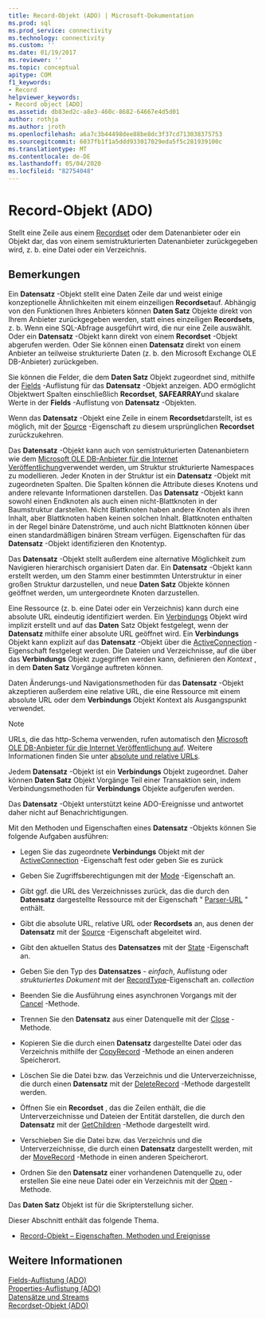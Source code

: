 ```yaml
---
title: Record-Objekt (ADO) | Microsoft-Dokumentation
ms.prod: sql
ms.prod_service: connectivity
ms.technology: connectivity
ms.custom: ''
ms.date: 01/19/2017
ms.reviewer: ''
ms.topic: conceptual
apitype: COM
f1_keywords:
- Record
helpviewer_keywords:
- Record object [ADO]
ms.assetid: db83ed2c-a8e3-460c-8682-64667e4d5d01
author: rothja
ms.author: jroth
ms.openlocfilehash: a6a7c3b44498dee88be8dc3f37cd713038375753
ms.sourcegitcommit: 6037fb1f1a5ddd933017029eda5f5c281939100c
ms.translationtype: MT
ms.contentlocale: de-DE
ms.lasthandoff: 05/04/2020
ms.locfileid: "82754048"
---
```

# <a name="record-object-ado"></a>Record-Objekt (ADO)
Stellt eine Zeile aus einem [Recordset](../../../ado/reference/ado-api/recordset-object-ado.md) oder dem Datenanbieter oder ein Objekt dar, das von einem semistrukturierten Datenanbieter zurückgegeben wird, z. b. eine Datei oder ein Verzeichnis.  
  
## <a name="remarks"></a>Bemerkungen  
 Ein **Datensatz** -Objekt stellt eine Daten Zeile dar und weist einige konzeptionelle Ähnlichkeiten mit einem einzeiligen **Recordset**auf. Abhängig von den Funktionen Ihres Anbieters können **Daten Satz** Objekte direkt von Ihrem Anbieter zurückgegeben werden, statt eines einzeiligen **Recordsets**, z. b. Wenn eine SQL-Abfrage ausgeführt wird, die nur eine Zeile auswählt. Oder ein **Datensatz** -Objekt kann direkt von einem **Recordset** -Objekt abgerufen werden. Oder Sie können einen **Datensatz** direkt von einem Anbieter an teilweise strukturierte Daten (z. b. den Microsoft Exchange OLE DB-Anbieter) zurückgeben.  
  
 Sie können die Felder, die dem **Daten Satz** Objekt zugeordnet sind, mithilfe der [Fields](../../../ado/reference/ado-api/fields-collection-ado.md) -Auflistung für das **Datensatz** -Objekt anzeigen. ADO ermöglicht Objektwert Spalten einschließlich **Recordset**, **SAFEARRAY**und skalare Werte in der **Fields** -Auflistung von **Datensatz** -Objekten.  
  
 Wenn das **Datensatz** -Objekt eine Zeile in einem **Recordset**darstellt, ist es möglich, mit der [Source](../../../ado/reference/ado-api/source-property-ado-record.md) -Eigenschaft zu diesem ursprünglichen **Recordset** zurückzukehren.  
  
 Das **Datensatz** -Objekt kann auch von semistrukturierten Datenanbietern wie dem [Microsoft OLE DB-Anbieter für die Internet Veröffentlichung](../../../ado/guide/appendixes/microsoft-ole-db-provider-for-internet-publishing.md)verwendet werden, um Struktur strukturierte Namespaces zu modellieren. Jeder Knoten in der Struktur ist ein **Datensatz** -Objekt mit zugeordneten Spalten. Die Spalten können die Attribute dieses Knotens und andere relevante Informationen darstellen. Das **Datensatz** -Objekt kann sowohl einen Endknoten als auch einen nicht-Blattknoten in der Baumstruktur darstellen. Nicht Blattknoten haben andere Knoten als ihren Inhalt, aber Blattknoten haben keinen solchen Inhalt. Blattknoten enthalten in der Regel binäre Datenströme, und auch nicht Blattknoten können über einen standardmäßigen binären Stream verfügen. Eigenschaften für das **Datensatz** -Objekt identifizieren den Knotentyp.  
  
 Das **Datensatz** -Objekt stellt außerdem eine alternative Möglichkeit zum Navigieren hierarchisch organisiert Daten dar. Ein **Datensatz** -Objekt kann erstellt werden, um den Stamm einer bestimmten Unterstruktur in einer großen Struktur darzustellen, und neue **Daten Satz** Objekte können geöffnet werden, um untergeordnete Knoten darzustellen.  
  
 Eine Ressource (z. b. eine Datei oder ein Verzeichnis) kann durch eine absolute URL eindeutig identifiziert werden. Ein [Verbindungs](../../../ado/reference/ado-api/connection-object-ado.md) Objekt wird implizit erstellt und auf das **Daten** Satz Objekt festgelegt, wenn der **Datensatz** mithilfe einer absolute URL geöffnet wird. Ein **Verbindungs** Objekt kann explizit auf das **Datensatz** -Objekt über die [ActiveConnection](../../../ado/reference/ado-api/activeconnection-property-ado.md) -Eigenschaft festgelegt werden. Die Dateien und Verzeichnisse, auf die über das **Verbindungs** Objekt zugegriffen werden kann, definieren den *Kontext* , in dem **Daten Satz** Vorgänge auftreten können.  
  
 Daten Änderungs-und Navigationsmethoden für das **Datensatz** -Objekt akzeptieren außerdem eine relative URL, die eine Ressource mit einem absolute URL oder dem **Verbindungs** Objekt Kontext als Ausgangspunkt verwendet.  
  
> [!NOTE]
>  URLs, die das http-Schema verwenden, rufen automatisch den [Microsoft OLE DB-Anbieter für die Internet Veröffentlichung auf](../../../ado/guide/appendixes/microsoft-ole-db-provider-for-internet-publishing.md). Weitere Informationen finden Sie unter [absolute und relative URLs](../../../ado/guide/data/absolute-and-relative-urls.md).  
  
 Jedem **Datensatz** -Objekt ist ein **Verbindungs** Objekt zugeordnet. Daher können **Daten Satz** Objekt Vorgänge Teil einer Transaktion sein, indem Verbindungsmethoden für **Verbindungs** Objekte aufgerufen werden.  
  
 Das **Datensatz** -Objekt unterstützt keine ADO-Ereignisse und antwortet daher nicht auf Benachrichtigungen.  
  
 Mit den Methoden und Eigenschaften eines **Datensatz** -Objekts können Sie folgende Aufgaben ausführen:  
  
-   Legen Sie das zugeordnete **Verbindungs** Objekt mit der [ActiveConnection](../../../ado/reference/ado-api/activeconnection-property-ado.md) -Eigenschaft fest oder geben Sie es zurück  
  
-   Geben Sie Zugriffsberechtigungen mit der [Mode](../../../ado/reference/ado-api/mode-property-ado.md) -Eigenschaft an.  
  
-   Gibt ggf. die URL des Verzeichnisses zurück, das die durch den **Datensatz** dargestellte Ressource mit der Eigenschaft " [Parser-URL](../../../ado/reference/ado-api/parenturl-property-ado.md) " enthält.  
  
-   Gibt die absolute URL, relative URL oder **Recordsets** an, aus denen der **Datensatz** mit der [Source](../../../ado/reference/ado-api/source-property-ado-record.md) -Eigenschaft abgeleitet wird.  
  
-   Gibt den aktuellen Status des **Datensatzes** mit der [State](../../../ado/reference/ado-api/state-property-ado.md) -Eigenschaft an.  
  
-   Geben Sie den Typ des **Datensatzes**  -  *einfach*, Auflistung oder *strukturiertes Dokument* mit der [RecordType](../../../ado/reference/ado-api/recordtype-property-ado.md)-Eigenschaft an. *collection*  
  
-   Beenden Sie die Ausführung eines asynchronen Vorgangs mit der [Cancel](../../../ado/reference/ado-api/cancel-method-ado.md) -Methode.  
  
-   Trennen Sie den **Datensatz** aus einer Datenquelle mit der [Close](../../../ado/reference/ado-api/close-method-ado.md) -Methode.  
  
-   Kopieren Sie die durch einen **Datensatz** dargestellte Datei oder das Verzeichnis mithilfe der [CopyRecord](../../../ado/reference/ado-api/copyrecord-method-ado.md) -Methode an einen anderen Speicherort.  
  
-   Löschen Sie die Datei bzw. das Verzeichnis und die Unterverzeichnisse, die durch einen **Datensatz** mit der [DeleteRecord](../../../ado/reference/ado-api/deleterecord-method-ado.md) -Methode dargestellt werden.  
  
-   Öffnen Sie ein **Recordset** , das die Zeilen enthält, die die Unterverzeichnisse und Dateien der Entität darstellen, die durch den **Datensatz** mit der [GetChildren](../../../ado/reference/ado-api/getchildren-method-ado.md) -Methode dargestellt wird.  
  
-   Verschieben Sie die Datei bzw. das Verzeichnis und die Unterverzeichnisse, die durch einen **Datensatz** dargestellt werden, mit der [MoveRecord](../../../ado/reference/ado-api/moverecord-method-ado.md) -Methode in einen anderen Speicherort.  
  
-   Ordnen Sie den **Datensatz** einer vorhandenen Datenquelle zu, oder erstellen Sie eine neue Datei oder ein Verzeichnis mit der [Open](../../../ado/reference/ado-api/open-method-ado-record.md) -Methode.  
  
 Das **Daten Satz** Objekt ist für die Skripterstellung sicher.  
  
 Dieser Abschnitt enthält das folgende Thema.  
  
-   [Record-Objekt – Eigenschaften, Methoden und Ereignisse](../../../ado/reference/ado-api/record-object-properties-methods-and-events.md)  
  
## <a name="see-also"></a>Weitere Informationen  
 [Fields-Auflistung (ADO)](../../../ado/reference/ado-api/fields-collection-ado.md)   
 [Properties-Auflistung (ADO)](../../../ado/reference/ado-api/properties-collection-ado.md)   
 [Datensätze und Streams](../../../ado/guide/data/records-and-streams.md)   
 [Recordset-Objekt (ADO)](../../../ado/reference/ado-api/recordset-object-ado.md)
